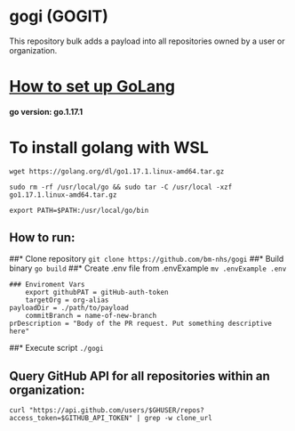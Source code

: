# gogi (GOGIT)
This repository bulk adds a payload into all repositories owned by a user or organization.

# [How to set up GoLang](https://www.digitalocean.com/community/tutorials/how-to-build-and-install-go-programs)
#### go version: go.1.17.1
# To install golang with WSL  
```wget https://golang.org/dl/go1.17.1.linux-amd64.tar.gz```

```sudo rm -rf /usr/local/go && sudo tar -C /usr/local -xzf go1.17.1.linux-amd64.tar.gz```

```export PATH=$PATH:/usr/local/go/bin```
## How to run: 
##* Clone repository
	```git clone https://github.com/bm-nhs/gogi```
##* Build binary
	```go build```
##* Create .env file from .envExample
	```mv .envExample .env```	

	### Enviroment Vars
        export githubPAT = gitHub-auth-token
        targetOrg = org-alias
	payloadDir = ./path/to/payload
        commitBranch = name-of-new-branch
	prDescription = "Body of the PR request. Put something descriptive here"
##* Execute script
	```./gogi```
## Query GitHub API for all repositories within an organization:
```
curl "https://api.github.com/users/$GHUSER/repos?access_token=$GITHUB_API_TOKEN" | grep -w clone_url
```

